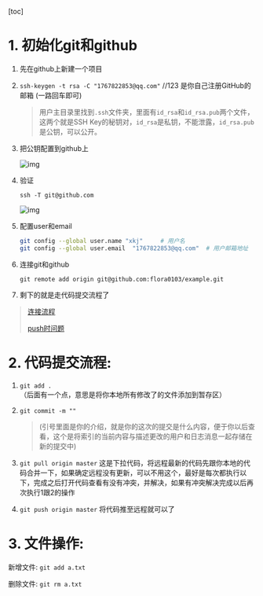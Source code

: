 [toc]



# 1. 初始化git和github

1. 先在github上新建一个项目

2. `ssh-keygen -t rsa -C "1767822853@qq.com"` //123 是你自己注册GitHub的邮箱 (一路回车即可)

   > 用户主目录里找到`.ssh`文件夹，里面有`id_rsa`和`id_rsa.pub`两个文件，这两个就是SSH Key的秘钥对，`id_rsa`是私钥，不能泄露，`id_rsa.pub`是公钥，可以公开。

   

3. 把公钥配置到github上

   ![img](https://images2015.cnblogs.com/blog/1192146/201707/1192146-20170714173851775-474031887.png)



4. 验证

   `ssh -T git@github.com`

   ![img](https://images2015.cnblogs.com/blog/1192146/201707/1192146-20170714175422400-33988795.png)



5. 配置user和email

   ```sh
   git config --global user.name "xkj"     # 用户名
   git config --global user.email  "1767822853@qq.com"  # 用户邮箱地址
   ```

6. 连接git和github

   `git remote add origin git@github.com:flora0103/example.git` 

7. 剩下的就是走代码提交流程了



> [连接流程](https://www.cnblogs.com/flora5/p/7152556.html)
>
> [push时问题](https://www.jianshu.com/p/8d26730386f3)

# 2. 代码提交流程:

1. `git add .`（后面有一个点，意思是将你本地所有修改了的文件添加到暂存区）

2. `git commit -m ""`  

   > (引号里面是你的介绍，就是你的这次的提交是什么内容，便于你以后查看，这个是将索引的当前内容与描述更改的用户和日志消息一起存储在新的提交中)

   

3. `git pull origin master` 这是下拉代码，将远程最新的代码先跟你本地的代码合并一下，如果确定远程没有更新，可以不用这个，最好是每次都执行以下，完成之后打开代码查看有没有冲突，并解决，如果有冲突解决完成以后再次执行1跟2的操作

4. `git push origin master` 将代码推至远程就可以了

# 3. 文件操作:

新增文件:  `git add a.txt`

删除文件: `git rm a.txt`